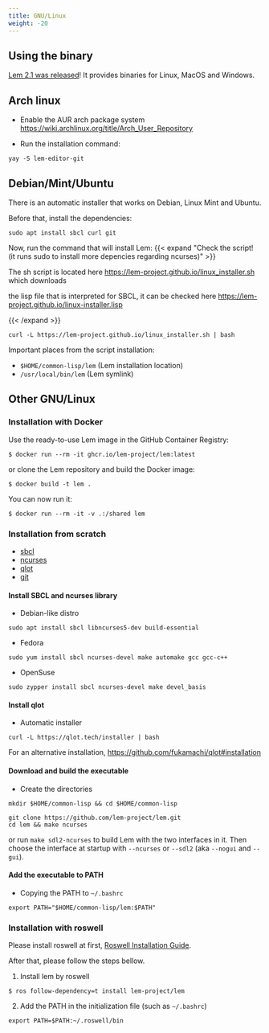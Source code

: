 ```yaml
---
title: GNU/Linux
weight: -20
---
```


## Using the binary

[Lem 2.1 was released](https://github.com/lem-project/lem/releases/tag/v2.1.0)! It provides binaries for Linux, MacOS and Windows.

## Arch linux

- Enable the AUR arch package system https://wiki.archlinux.org/title/Arch_User_Repository

- Run the installation command:
```
yay -S lem-editor-git
```

## Debian/Mint/Ubuntu
There is an automatic installer that works on Debian, Linux Mint and Ubuntu.

Before that, install the dependencies:
```
sudo apt install sbcl curl git
```

Now, run the command that will install Lem:
{{< expand "Check the script! (it runs sudo to install more depencies regarding ncurses)" >}}

The sh script is located here https://lem-project.github.io/linux_installer.sh which downloads

the lisp file that is interpreted for SBCL, it can be checked here https://lem-project.github.io/linux-installer.lisp


{{< /expand >}}
```
curl -L https://lem-project.github.io/linux_installer.sh | bash
```

Important places from the script installation:
- `$HOME/common-lisp/lem` (Lem installation location)
- `/usr/local/bin/lem` (Lem symlink)

## Other GNU/Linux

### Installation with Docker

Use the ready-to-use Lem image in the GitHub Container Registry:

    $ docker run --rm -it ghcr.io/lem-project/lem:latest


or clone the Lem repository and build the Docker image:

    $ docker build -t lem .

You can now run it:

    $ docker run --rm -it -v .:/shared lem


### Installation from scratch
- [sbcl](https://www.sbcl.org/)
- [ncurses](https://invisible-island.net/ncurses/announce.html#h2-overview)
- [qlot](https://github.com/fukamachi/qlot)
- [git](https://git-scm.com/)


#### Install SBCL and ncurses library
- Debian-like distro
```
sudo apt install sbcl libncurses5-dev build-essential
```

- Fedora
```
sudo yum install sbcl ncurses-devel make automake gcc gcc-c++
```

- OpenSuse
```
sudo zypper install sbcl ncurses-devel make devel_basis
```

#### Install qlot
- Automatic installer
```
curl -L https://qlot.tech/installer | bash
```
For an alternative installation, https://github.com/fukamachi/qlot#installation


#### Download and build the executable

- Create the directories

```
mkdir $HOME/common-lisp && cd $HOME/common-lisp
```
```
git clone https://github.com/lem-project/lem.git
cd lem && make ncurses
```

or run `make sdl2-ncurses` to build Lem with the two interfaces in it. Then choose the interface at startup with `--ncurses` or `--sdl2` (aka `--nogui` and `--gui`).


#### Add the executable to PATH
- Copying the PATH to `~/.bashrc`
```
export PATH="$HOME/common-lisp/lem:$PATH"
```

### Installation with roswell

Please install roswell at first, [Roswell Installation Guide](https://github.com/roswell/roswell/wiki/Installation).

After that, please follow the steps bellow.

1. Install lem by roswell

```
$ ros follow-dependency=t install lem-project/lem
```

2. Add the PATH in the initialization file (such as `~/.bashrc`)
```
export PATH=$PATH:~/.roswell/bin
```
